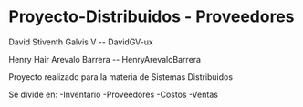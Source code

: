 # Proyecto-Distribuidos - Proveedores

David Stiventh Galvis V -- DavidGV-ux

Henry Hair Arevalo Barrera -- HenryArevaloBarrera

Proyecto realizado para la materia de Sistemas Distribuidos

Se divide en:
-Inventario
-Proveedores
-Costos
-Ventas
